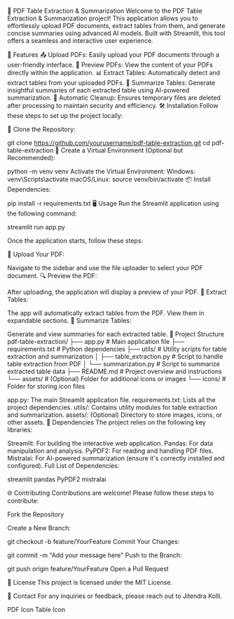 📄 PDF Table Extraction & Summarization
Welcome to the PDF Table Extraction & Summarization project! This application allows you to effortlessly upload PDF documents, extract tables from them, and generate concise summaries using advanced AI models. Built with Streamlit, this tool offers a seamless and interactive user experience.

🚀 Features
📤 Upload PDFs: Easily upload your PDF documents through a user-friendly interface.
👀 Preview PDFs: View the content of your PDFs directly within the application.
📊 Extract Tables: Automatically detect and extract tables from your uploaded PDFs.
📝 Summarize Tables: Generate insightful summaries of each extracted table using AI-powered summarization.
🧹 Automatic Cleanup: Ensures temporary files are deleted after processing to maintain security and efficiency.
🛠️ Installation
Follow these steps to set up the project locally:

🔀 Clone the Repository:

git clone https://github.com/yourusername/pdf-table-extraction.git
cd pdf-table-extraction
🐍 Create a Virtual Environment (Optional but Recommended):

python -m venv venv
Activate the Virtual Environment:
Windows:
venv\Scripts\activate
macOS/Linux:
source venv/bin/activate
📦 Install Dependencies:

pip install -r requirements.txt
🖥️ Usage
Run the Streamlit application using the following command:

streamlit run app.py

Once the application starts, follow these steps:

📂 Upload Your PDF:

Navigate to the sidebar and use the file uploader to select your PDF document.
🔍 Preview the PDF:

After uploading, the application will display a preview of your PDF.
📑 Extract Tables:

The app will automatically extract tables from the PDF. View them in expandable sections.
📝 Summarize Tables:

Generate and view summaries for each extracted table.
📁 Project Structure
pdf-table-extraction/ ├── app.py # Main application file ├── requirements.txt # Python dependencies ├── utils/ # Utility scripts for table extraction and summarization │ ├── table_extraction.py # Script to handle table extraction from PDF │ └── summarization.py # Script to summarize extracted table data ├── README.md # Project overview and instructions └── assets/ # (Optional) Folder for additional icons or images └── icons/ # Folder for storing icon files

app.py: The main Streamlit application file.
requirements.txt: Lists all the project dependencies.
utils/: Contains utility modules for table extraction and summarization.
assets/: (Optional) Directory to store images, icons, or other assets.
🧰 Dependencies
The project relies on the following key libraries:

Streamlit: For building the interactive web application.
Pandas: For data manipulation and analysis.
PyPDF2: For reading and handling PDF files.
Mistralai: For AI-powered summarization (ensure it's correctly installed and configured).
Full List of Dependencies:

streamlit pandas PyPDF2 mistralai

🌐 Contributing
Contributions are welcome! Please follow these steps to contribute:

Fork the Repository

Create a New Branch:

git checkout -b feature/YourFeature
Commit Your Changes:

git commit -m "Add your message here"
Push to the Branch:

git push origin feature/YourFeature
Open a Pull Request

📝 License
This project is licensed under the MIT License.

📧 Contact
For any inquiries or feedback, please reach out to Jitendra Kolli.

PDF Icon Table Icon
